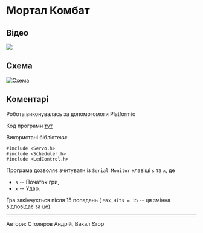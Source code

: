 # Мортал Комбат

## Відео
[![](http://img.youtube.com/vi/y3EC8clr8eU/0.jpg)](https://youtu.be/y3EC8clr8eU)

## Схема 
![Схема](res/SCHEME.jpg)

## Коментарі
Робота виконувалась за допомогомоги Platformio

Код програми [тут](src/MortalCombat.ino)

Використані бібліотеки:

```
#include <Servo.h>
#include <Scheduler.h>
#include <LedControl.h>
```

Програма дозволяє зчитувати із `Serial Monitor` клавіші `s` та `x`, де

* `s` -- Початок гри,
* `x` -- Удар.

Гра закінчується після 15 попадань ( `Max_Hits = 15` -- ця змінна відповідає за це).

-- --

Автори: Столяров Андрій, Вакал Єгор